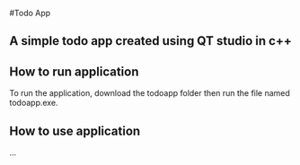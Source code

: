 #Todo App
## A simple todo app created using QT studio in c++

## How to run application
To run the application, download the todoapp folder then run the file named todoapp.exe.


## How to use application
...

